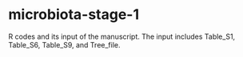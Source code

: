 # microbiota-stage-1
R codes and its input of the manuscript. The input includes Table_S1, Table_S6, Table_S9, and Tree_file.
